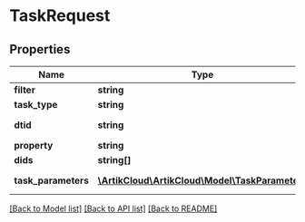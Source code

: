 # TaskRequest

## Properties
Name | Type | Description | Notes
------------ | ------------- | ------------- | -------------
**filter** | **string** | Filter | [optional] 
**task_type** | **string** | Task type | [optional] 
**dtid** | **string** | Device Type ID | [optional] 
**property** | **string** | Property | [optional] 
**dids** | **string[]** | Device IDs | [optional] 
**task_parameters** | [**\ArtikCloud\ArtikCloud\Model\TaskParameters**](TaskParameters.md) | Task parameters | [optional] 

[[Back to Model list]](../README.md#documentation-for-models) [[Back to API list]](../README.md#documentation-for-api-endpoints) [[Back to README]](../README.md)


